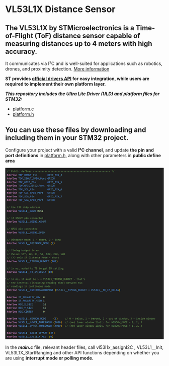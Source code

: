# VL53L1X Distance Sensor

## The VL53L1X by STMicroelectronics is a Time-of-Flight (ToF) distance sensor capable of measuring distances up to 4 meters with high accuracy. 
It communicates via I²C and is well-suited for applications such as robotics, drones, and proximity detection. 
[More information](https://www.st.com/en/imaging-and-photonics-solutions/vl53l1x.html#overview)

**ST provides [official drivers API](https://www.st.com/en/imaging-and-photonics-solutions/vl53l1x.html#tools-software) for easy integration, while users are required to implement their own platform layer.** 

***This repository includes the Ultra Lite Driver (ULD) and platform files for STM32:***
* [platform.c](https://github.com/Phat-sv/VL53L1X_sensor_STM32/blob/main/vl53l1_platform.c)
* [platform.h](https://github.com/Phat-sv/VL53L1X_sensor_STM32/blob/main/vl53l1_platform.h)

## You can use these files by **downloading and including them in your STM32 project.**

Configure your project with a valid **I²C channel**, and update **the pin and port definitions** in [platform.h](https://github.com/Phat-sv/VL53L1X_sensor_STM32/blob/main/vl53l1_platform.h), along with other parameters in **public define area**

![VL53L1X Config](images/Define_example.png)

In the ***main.c*** file, relevant header files, call vl53l1x_assignI2C , VL53L1__Init, VL53L1X_StartRanging and other API functions depending on whether you are using **interrupt mode or polling mode.**





